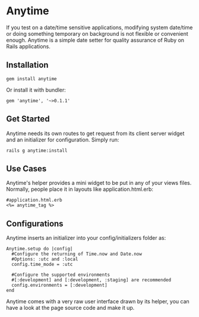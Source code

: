 # Anytime
If you test on a date/time sensitive applications, modifying system date/time or doing something temporary on background is not flexible or convenient enough.
Anytime is a simple date setter for quality assurance of Ruby on Rails applications.

## <a name="installation">Installation</a>
    gem install anytime
Or install it with bundler:

    gem 'anytime', '~>0.1.1'

## <a name="getStarted">Get Started</a>
Anytime needs its own routes to get request from its client server widget and an initializer for configuration. Simply run:

    rails g anytime:install

## <a name="useCases">Use Cases</a>
Anytime's helper provides a mini widget to be put in any of your views files. Normally, people place it in layouts like application.html.erb:

    #application.html.erb
    <%= anytime_tag %>

## <a name="configurations">Configurations</a>
Anytime inserts an initializer into your config/initializers folder as:

    Anytime.setup do |config|
      #Configure the returning of Time.now and Date.now
      #Options: :utc and :local
      config.time_mode = :utc

      #Configure the supported environments
      #[:development] and [:development, :staging] are recommended
      config.environments = [:development]
    end

Anytime comes with a very raw user interface drawn by its helper, you can have a look at the page source code and make it up.

